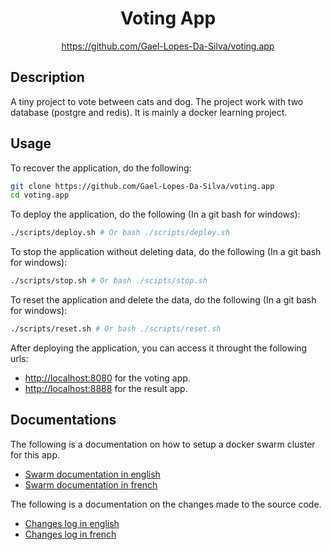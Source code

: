 <div align="center">
	<h1>Voting App</h1>
    <a href="https://github.com/Gael-Lopes-Da-Silva/voting.app">https://github.com/Gael-Lopes-Da-Silva/voting.app</a>
</div>


Description
------------------------------------------------------------------

A tiny project to vote between cats and dog. The project work with two database (postgre and redis). It is mainly a docker learning project.


Usage
------------------------------------------------------------------

To recover the application, do the following:
~~~sh
git clone https://github.com/Gael-Lopes-Da-Silva/voting.app
cd voting.app
~~~

To deploy the application, do the following (In a git bash for windows):
~~~sh
./scripts/deploy.sh # Or bash ./scripts/deploy.sh
~~~

To stop the application without deleting data, do the following (In a git bash for windows):
~~~sh
./scripts/stop.sh # Or bash ./scipts/stop.sh
~~~

To reset the application and delete the data, do the following (In a git bash for windows):
~~~sh
./scripts/reset.sh # Or bash ./scripts/reset.sh
~~~

After deploying the application, you can access it throught the following urls:
- [http://localhost:8080](http://localhost:8080) for the voting app.
- [http://localhost:8888](http://localhost:8888) for the result app.


Documentations
------------------------------------------------------------------

The following is a documentation on how to setup a docker swarm cluster for this app.
- [Swarm documentation in english](./docs/SWARM_EN.md)
- [Swarm documentation in french](./docs/SWARM_FR.md)

The following is a documentation on the changes made to the source code.
- [Changes log in english](./docs/CHANGELOG_EN.md)
- [Changes log in french](./docs/CHANGELOG_FR.md)
